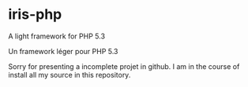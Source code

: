 iris-php
========

A light framework for PHP 5.3


Un framework léger pour PHP 5.3

Sorry for presenting a incomplete projet in github. I am in the course of install all my source in this repository.
